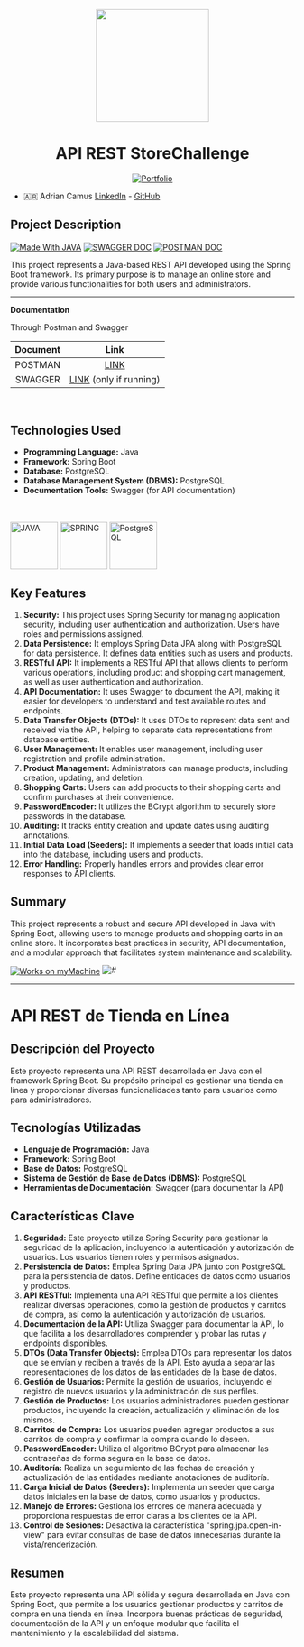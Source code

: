 <p align="center">
<a href="https://puppilots.com" target="_blank"><img src="https://github.com/acamus79/StoreChallenge/assets/85143329/e933ede2-eae8-49e3-b13b-0a57761c04d3" width="200"></a>
</p>
<h1 align="center">API REST StoreChallenge</h1>
<p align="center">
 <a href="https://acamus79.github.io" target="_blank"><img align="center" alt="Portfolio"  src="https://forthebadge.com/images/badges/built-with-love.svg"></a> 
</p>
</p>

* :argentina: Adrian Camus [LinkedIn](https://www.linkedin.com/in/acamus79/ ) - [GitHub](https://github.com/acamus79)


## Project Description
<a href="https://github.com/topics/java" target="_blank"><img align="center" alt="Made With JAVA"  src="https://img.shields.io/badge/Made%20With-Java-blue"></a>
<a href="http://localhost:8080/api/swagger-ui/index.html" target="_blank"><img align="center" alt="SWAGGER DOC"  src="https://img.shields.io/badge/swagger-3.0-green"></a>
<a href="https://documenter.getpostman.com/view/30103514/2s9YJZ3j89" target="_blank"><img align="center" alt="POSTMAN DOC"  src="https://img.shields.io/badge/Postman-ApiDoc-orange"></a>

This project represents a Java-based REST API developed using the Spring Boot framework. Its primary purpose is to manage an online store and provide various functionalities for both users and administrators.

-----

**Documentation**

Through Postman and Swagger

|       Document        |      Link   |
|:-----------------------:|:-----------:|
| POSTMAN |<a href="https://documenter.getpostman.com/view/30103514/2s9YJZ3j89" target="_blank">LINK</a>|
| SWAGGER |<a href="http://localhost:8080/api/swagger-ui/index.html" target="_blank">LINK</a> (only if running)|

<br>


## Technologies Used
- **Programming Language:** Java
- **Framework:** Spring Boot
- **Database:** PostgreSQL
- **Database Management System (DBMS):** PostgreSQL
- **Documentation Tools:** Swagger (for API documentation)
<div style="display: inline_block"><br><br>
  <a href="#" target="_blank"><img align="center" alt="JAVA" height="84" width="84" src="https://cdn.jsdelivr.net/gh/devicons/devicon/icons/java/java-original.svg"></a>
  <a href="#" target="_blank"><img align="center" alt="SPRING" height="84" width="84" src="https://cdn.jsdelivr.net/gh/devicons/devicon/icons/spring/spring-original.svg"></a>
  <a href="#" target="_blank"><img align="center" alt="PostgreSQL" height="84" width="84" src="https://cdn.jsdelivr.net/gh/devicons/devicon/icons/postgresql/postgresql-original-wordmark.svg" /></a>
          
      
</div>


## Key Features
1. **Security:** This project uses Spring Security for managing application security, including user authentication and authorization. Users have roles and permissions assigned.
2. **Data Persistence:** It employs Spring Data JPA along with PostgreSQL for data persistence. It defines data entities such as users and products.
3. **RESTful API:** It implements a RESTful API that allows clients to perform various operations, including product and shopping cart management, as well as user authentication and authorization.
4. **API Documentation:** It uses Swagger to document the API, making it easier for developers to understand and test available routes and endpoints.
5. **Data Transfer Objects (DTOs):** It uses DTOs to represent data sent and received via the API, helping to separate data representations from database entities.
6. **User Management:** It enables user management, including user registration and profile administration.
7. **Product Management:** Administrators can manage products, including creation, updating, and deletion.
8. **Shopping Carts:** Users can add products to their shopping carts and confirm purchases at their convenience.
9. **PasswordEncoder:** It utilizes the BCrypt algorithm to securely store passwords in the database.
10. **Auditing:** It tracks entity creation and update dates using auditing annotations.
11. **Initial Data Load (Seeders):** It implements a seeder that loads initial data into the database, including users and products.
12. **Error Handling:** Properly handles errors and provides clear error responses to API clients.



## Summary
This project represents a robust and secure API developed in Java with Spring Boot, allowing users to manage products and shopping carts in an online store. It incorporates best practices in security, API documentation, and a modular approach that facilitates system maintenance and scalability.



<a href="https://github.com/acamus79" target="_blank"><img align="center" alt="Works on myMachine" src="https://forthebadge.com/images/badges/works-on-my-machine.svg"></a>
![#](https://github.com/acamus79/StoreChallenge/assets/85143329/3dd91f2c-5532-485f-aabc-fee0c4ed5cf6)



_____


# API REST de Tienda en Línea

## Descripción del Proyecto
Este proyecto representa una API REST desarrollada en Java con el framework Spring Boot. Su propósito principal es gestionar una tienda en línea y proporcionar diversas funcionalidades tanto para usuarios como para administradores.

## Tecnologías Utilizadas
- **Lenguaje de Programación:** Java
- **Framework:** Spring Boot
- **Base de Datos:** PostgreSQL
- **Sistema de Gestión de Base de Datos (DBMS):** PostgreSQL
- **Herramientas de Documentación:** Swagger (para documentar la API)

## Características Clave
1. **Seguridad:** Este proyecto utiliza Spring Security para gestionar la seguridad de la aplicación, incluyendo la autenticación y autorización de usuarios. Los usuarios tienen roles y permisos asignados.
2. **Persistencia de Datos:** Emplea Spring Data JPA junto con PostgreSQL para la persistencia de datos. Define entidades de datos como usuarios y productos.
3. **API RESTful:** Implementa una API RESTful que permite a los clientes realizar diversas operaciones, como la gestión de productos y carritos de compra, así como la autenticación y autorización de usuarios.
4. **Documentación de la API:** Utiliza Swagger para documentar la API, lo que facilita a los desarrolladores comprender y probar las rutas y endpoints disponibles.
5. **DTOs (Data Transfer Objects):** Emplea DTOs para representar los datos que se envían y reciben a través de la API. Esto ayuda a separar las representaciones de los datos de las entidades de la base de datos.
6. **Gestión de Usuarios:** Permite la gestión de usuarios, incluyendo el registro de nuevos usuarios y la administración de sus perfiles.
7. **Gestión de Productos:** Los usuarios administradores pueden gestionar productos, incluyendo la creación, actualización y eliminación de los mismos.
8. **Carritos de Compra:** Los usuarios pueden agregar productos a sus carritos de compra y confirmar la compra cuando lo deseen.
9. **PasswordEncoder:** Utiliza el algoritmo BCrypt para almacenar las contraseñas de forma segura en la base de datos.
10. **Auditoría:** Realiza un seguimiento de las fechas de creación y actualización de las entidades mediante anotaciones de auditoría.
11. **Carga Inicial de Datos (Seeders):** Implementa un seeder que carga datos iniciales en la base de datos, como usuarios y productos.
12. **Manejo de Errores:** Gestiona los errores de manera adecuada y proporciona respuestas de error claras a los clientes de la API.
13. **Control de Sesiones:** Desactiva la característica "spring.jpa.open-in-view" para evitar consultas de base de datos innecesarias durante la vista/renderización.

## Resumen
Este proyecto representa una API sólida y segura desarrollada en Java con Spring Boot, que permite a los usuarios gestionar productos y carritos de compra en una tienda en línea. Incorpora buenas prácticas de seguridad, documentación de la API y un enfoque modular que facilita el mantenimiento y la escalabilidad del sistema.

